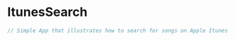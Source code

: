 # ItunesSearch

````swift
// Simple App that illustrates how to search for songs on Apple Itunes
````  
